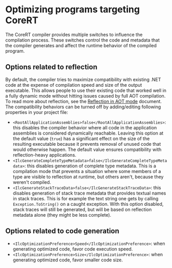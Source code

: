 # Optimizing programs targeting CoreRT

The CoreRT compiler provides multiple switches to influence the compilation process. These switches control the code and metadata that the compiler generates and affect the runtime behavior of the compiled program.

## Options related to reflection

By default, the compiler tries to maximize compatibility with existing .NET code at the expense of compilation speed and size of the output executable. This allows people to use their existing code that worked well in a fully dynamic mode without hitting issues caused by full AOT compilation. To read more about reflection, see the [Reflection in AOT mode](reflection-in-aot-mode.md) document. The compatibility behaviors can be turned off by adding/editing following properties in your project file:

* `<RootAllApplicationAssemblies>false</RootAllApplicationAssemblies>`: this disables the compiler behavior where all code in the application assemblies is considered dynamically reachable. Leaving this option at the default value (`true`) has a significant effect on the size of the resulting executable because it prevents removal of unused code that would otherwise happen. The default value ensures compatibility with reflection-heavy applications.
* `<IlcGenerateCompleteTypeMetadata>false</IlcGenerateCompleteTypeMetadata>`: this disables generation of complete type metadata. This is a compilation mode that prevents a situation where some members of a type are visible to reflection at runtime, but others aren't, because they weren't compiled.
* `<IlcGenerateStackTraceData>false</IlcGenerateStackTraceData>`: this disables generation of stack trace metadata that provides textual names in stack traces. This is for example the text string one gets by calling `Exception.ToString()` on a caught exception. With this option disabled, stack traces will still be generated, but will be based on reflection metadata alone (they might be less complete).

## Options related to code generation
* `<IlcOptimizationPreference>Speed</IlcOptimizationPreference>`: when generating optimized code, favor code execution speed.
* `<IlcOptimizationPreference>Size</IlcOptimizationPreference>`: when generating optimized code, favor smaller code size.
